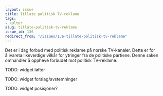 ```yaml
---
layout: issue
title: Tillate politisk TV-reklame
tags:
- kultur
slug: tillate-politisk-tv-reklame
issue_id: 136
redirect_from: "/issues/136-tillate-politisk-tv-reklame"
---
```


Det er i dag forbud med politisk reklame på norske TV-kanaler. Dette er for å ivareta likeverdige vilkår for ytringer fra de politiske partiene. Denne saken omhandler å oppheve forbudet mot politisk TV-reklame.

TODO: widget løfter

TODO: widget forslag/avstemninger

TODO: widget posisjoner?

